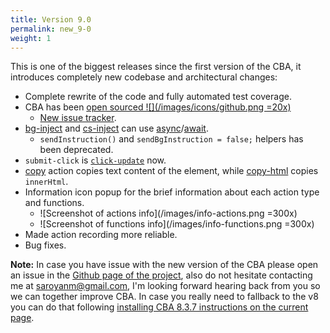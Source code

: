 ```yaml
---
title: Version 9.0
permalink: new_9-0
weight: 1
---
```


This is one of the biggest releases since the first version of the CBA, it
introduces completely new codebase and architectural changes:
- Complete rewrite of the code and fully automated test coverage.
- CBA has been [open sourced ![](/images/icons/github.png =20x)](https://github.com/browser-automation/cba)
  - [New issue tracker](https://github.com/browser-automation/cba/issues).
- [bg-inject](/bg-inject) and [cs-inject](/inject-cs) can use
  [async](https://developer.mozilla.org/en-US/docs/Web/JavaScript/Reference/Statements/async_function)/[await](https://developer.mozilla.org/en-US/docs/Web/JavaScript/Reference/Operators/await).
  - `sendInstruction()` and `sendBgInstruction = false;` helpers has been
    deprecated.
- `submit-click` is [`click-update`](/click-update) now.
- [copy](/copy) action copies text content of the element, while
  [copy-html](/copy-html) copies `innerHtml`.
- Information icon popup for the brief information about each action type and
  functions.
  - ![Screenshot of actions info](/images/info-actions.png =300x)
  - ![Screenshot of functions info](/images/info-functions.png =300x)
- Made action recording more reliable.
- Bug fixes.

**Note:** In case you have issue with the new version of the CBA please open an
issue in the [Github page of the
project](https://github.com/browser-automation/cba/issues), also do not hesitate
contacting me at [saroyanm@gmail.com](mailto:saroyanm@gmail.com), I'm looking
forward hearing back from you so we can together improve CBA. In case you really
need to fallback to the v8 you can do that following [installing CBA 8.3.7
 instructions on the
current page](/new_8#installing-cba-8.3.7).
